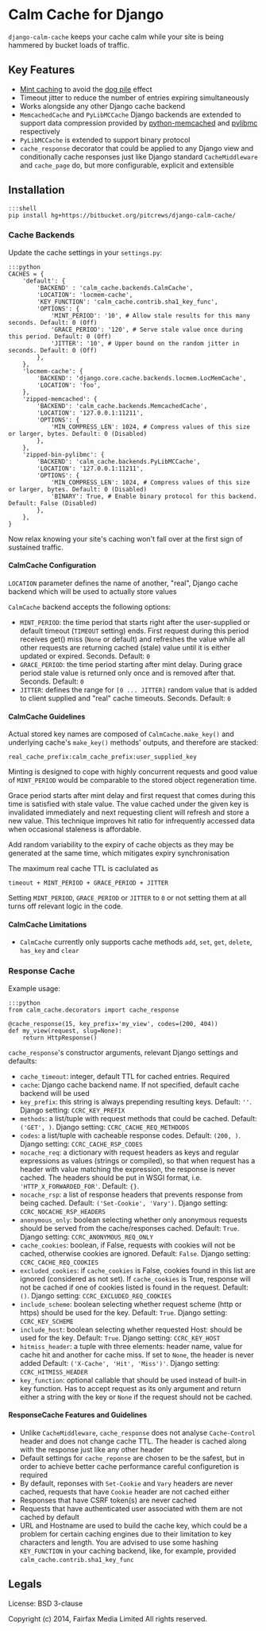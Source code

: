 # Calm Cache for Django

`django-calm-cache` keeps your cache calm while your site is being hammered by
bucket loads of traffic.

## Key Features

 * [Mint caching](http://djangosnippets.org/snippets/155/) to avoid the
   [dog pile](http://en.wikipedia.org/wiki/Cache_stampede) effect
 * Timeout jitter to reduce the number of entries expiring simultaneously
 * Works alongside any other Django cache backend
 * `MemcachedCache` and `PyLibMCCache` Django backends are extended to support
   data compression provided by [python-memcached](ftp://ftp.tummy.com/pub/python-memcached/)
   and [pylibmc](http://sendapatch.se/projects/pylibmc/) respectively
 * `PyLibMCCache` is extended to support binary protocol
 * `cache_response` decorator that could be applied to any Django view and
   conditionally cache responses just like Django standard `CacheMiddleware`
   and `cache_page` do, but more configurable, explicit and extensible

## Installation

    :::shell
    pip install hg+https://bitbucket.org/pitcrews/django-calm-cache/


### Cache Backends

Update the cache settings in your `settings.py`:

    :::python
    CACHES = {
        'default': {
            'BACKEND' : 'calm_cache.backends.CalmCache',
            'LOCATION': 'locmem-cache',
            'KEY_FUNCTION': 'calm_cache.contrib.sha1_key_func',
            'OPTIONS': {
                'MINT_PERIOD': '10', # Allow stale results for this many seconds. Default: 0 (Off)
                'GRACE_PERIOD': '120', # Serve stale value once during this period. Default: 0 (Off)
                'JITTER': '10', # Upper bound on the random jitter in seconds. Default: 0 (Off)
            },
        },
        'locmem-cache': {
            'BACKEND': 'django.core.cache.backends.locmem.LocMemCache',
            'LOCATION': 'foo',
        },
        'zipped-memcached': {
            'BACKEND': 'calm_cache.backends.MemcachedCache',
            'LOCATION': '127.0.0.1:11211',
            'OPTIONS': {
                'MIN_COMPRESS_LEN': 1024, # Compress values of this size or larger, bytes. Default: 0 (Disabled)
            },
        },
        'zipped-bin-pylibmc': {
            'BACKEND': 'calm_cache.backends.PyLibMCCache',
            'LOCATION': '127.0.0.1:11211',
            'OPTIONS': {
                'MIN_COMPRESS_LEN': 1024, # Compress values of this size or larger, bytes. Default: 0 (Disabled)
                'BINARY': True, # Enable binary protocol for this backend. Default: False (Disabled)
            },
        },
    }

Now relax knowing your site's caching won't fall over at the first sign of sustained traffic.

#### CalmCache Configuration


`LOCATION` parameter defines the name of another, "real", Django cache backend
which will be used to actually store values

`CalmCache` backend accepts the following options:

 * `MINT_PERIOD`: the time period that starts right after the user-supplied
   or default timeout (`TIMEOUT` setting) ends.
   First request during this period receives get() miss (`None` or default) and
   refreshes the value while all other requests are returning cached (stale)
   value until it is either updated or expired. Seconds. Default: `0`
 * `GRACE_PERIOD`: the time period starting after mint delay.
   During grace period stale value is returned only once and is removed after that.
   Seconds. Default: `0`
 * `JITTER`: defines the range for `[0 ... JITTER]` random value
   that is added to client supplied and "real" cache timeouts. Seconds. Default: `0`


#### CalmCache Guidelines

Actual stored key names are composed of `CalmCache.make_key()`
and underlying cache's `make_key()` methods' outputs, and therefore are stacked:

    real_cache_prefix:calm_cache_prefix:user_supplied_key


Minting is designed to cope with highly concurrent requests and good value
of `MINT_PERIOD` would be comparable to the stored object regeneration time.

Grace period starts after mint delay and first request that comes during this time
is satisfied with stale value. The value cached under the given key
is invalidated immediately and next requesting client will refresh and
store a new value. This technique improves hit ratio for infrequently accessed
data when occasional staleness is affordable.

Add random variability to the expiry of cache objects as they may be generated
at the same time, which mitigates expiry synchronisation

The maximum real cache TTL is caclulated as

    timeout + MINT_PERIOD + GRACE_PERIOD + JITTER


Setting `MINT_PERIOD`, `GRACE_PERIOD` or `JITTER` to `0` or not setting them
at all turns off relevant logic in the code.


#### CalmCache Limitations

 * `CalmCache` currently only supports cache methods `add`, `set`, `get`, `delete`,
   `has_key` and `clear`


### Response Cache

Example usage:

    :::python
    from calm_cache.decorators import cache_response

    @cache_response(15, key_prefix='my_view', codes=(200, 404))
    def my_view(request, slug=None):
        return HttpResponse()

`cache_response`'s constructor arguments, relevant Django settings and
defaults:

 * `cache_timeout`: integer, default TTL for cached entries. Required
 * `cache`: Django cache backend name. If not specified, default cache
   backend will be used
 * `key_prefix`: this string is always prepending resulting keys.
   Default: `''`. Django setting: `CCRC_KEY_PREFIX`
 * `methods`: a list/tuple with request methods that could be cached.
   Default: `('GET', )`. Django setting: `CCRC_CACHE_REQ_METHDODS`
 * `codes`: a list/tuple with cacheable response codes.
   Default: `(200, )`. Django setting: `CCRC_CACHE_RSP_CODES`
 * `nocache_req`: a dictionary with request headers as keys and
   regular expressions as values (strings or compiled), so that when request
   has a header with value matching the expression,
   the response is never cached. The headers should be put in WSGI format,
   i.e. `'HTTP_X_FORWARDED_FOR'`. Default: `{}`.
 * `nocache_rsp`: a list of response headers that prevents response
   from being cached. Default: `('Set-Cookie', 'Vary')`.
   Django setting: `CCRC_NOCACHE_RSP_HEADERS`
 * `anonymous_only`: boolean selecting whether only anonymous requests
   should be served from the cache/responses cached.
   Default: `True`. Django setting: `CCRC_ANONYMOUS_REQ_ONLY`
 * `cache_cookies`: boolean, if False, requests with cookies will
   not be cached, otherwise cookies are ignored. Default: `False`.
   Django setting: `CCRC_CACHE_REQ_COOKIES`
 * `excluded_cookies`: if `cache_cookies` is False, cookies found in
   this list are ignored (considered as not set).
   If `cache_cookies` is True, response will not be cached if
   one of cookies listed is found in the request. Default: `()`.
   Django setting: `CCRC_EXCLUDED_REQ_COOKIES`
 * `include_scheme`: boolean selecting whether request scheme (http
   or https) should be used for the key. Default: `True`.
   Django setting: `CCRC_KEY_SCHEME`
 * `include_host`: boolean selecting whether requested Host: should
   be used for the key. Default: `True`. Django setting: `CCRC_KEY_HOST`
 * `hitmiss_header`: a tuple with three elements: header name,
   value for cache hit and another for cache miss.
   If set to `None`, the header is never added
   Default: `('X-Cache', 'Hit', 'Miss')'`. Django setting: `CCRC_HITMISS_HEADER`
 * `key_function`: optional callable that should be used instead of
   built-in key function.
   Has to accept request as its only argument and return either
   a string with the key or `None` if the request should not be cached.


#### ResponseCache Features and Guidelines

 * Unlike `CacheMiddleware`, `cache_response` does not analyse `Cache-Control`
   header and does not change cache TTL. The header is cached along
   with the response just like any other header
 * Default settings for `cache_reponse` are chosen to be the safest, but in
   order to achieve better cache performance careful configuretion is required
 * By default, reponses with `Set-Cookie` and `Vary` headers are never cached,
   requests that have `Cookie` header are not cached either
 * Responses that have CSRF token(s) are never cached
 * Requests that have authenticated user associated with them are not cached
   by default
 * URL and Hostname are used to build the cache key, which could be a problem
   for certain caching engines due to their limitation to key characters and length.
   You are advised to use some hashing `KEY_FUNCTION` in your caching backend, like,
   for example, provided `calm_cache.contrib.sha1_key_func`


## Legals

License: BSD 3-clause

Copyright (c) 2014, Fairfax Media Limited
All rights reserved.
